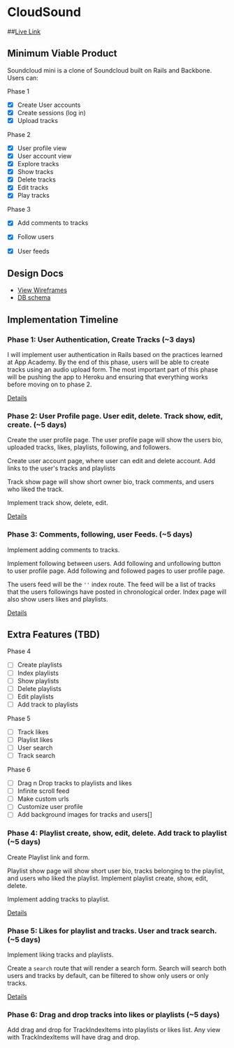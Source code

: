 # CloudSound
##[Live Link](www.cloudsound.com)

## Minimum Viable Product
Soundcloud mini is a clone of Soundcloud built on Rails and Backbone. Users can:

<!-- This is a Markdown checklist. Use it to keep track of your progress! -->
Phase 1
- [x] Create User accounts
- [x] Create sessions (log in)
- [x] Upload tracks

Phase 2
- [x] User profile view
- [x] User account view
- [x] Explore tracks
- [x] Show tracks
- [x] Delete tracks
- [x] Edit tracks
- [x] Play tracks

Phase 3
- [x] Add comments to tracks
- [x] Follow users
- [x] User feeds



## Design Docs
* [View Wireframes][views]
* [DB schema][schema]

[views]: ./docs/views.md
[schema]: ./docs/schema.md

## Implementation Timeline

### Phase 1: User Authentication, Create Tracks (~3 days)
I will implement user authentication in Rails based on the practices learned at
App Academy. By the end of this phase, users will be able to create tracks using
an audio upload form. The most important part of this phase will be pushing the
app to Heroku and ensuring that everything works before moving on to phase 2.

[Details][phase-one]

### Phase 2: User Profile page. User edit, delete. Track show, edit, create. (~5 days)
Create the user profile page. The user profile page will show the users bio,
uploaded tracks, likes, playlists, following, and followers.

Create user account page, where user can edit and delete account. Add links to the user's tracks and playlists

Track show page will show short owner bio, track comments, and users who liked
the track.

Implement track show, delete, edit.


[Details][phase-two]

### Phase 3: Comments, following, user Feeds. (~5 days)
Implement adding comments to tracks.

Implement following between users. Add following and unfollowing button to user
profile page. Add following and followed pages to user profile page.

The users feed will be the `''` index route. The feed will be a list of tracks
that the users followings have posted in chronological order. Index page will
also show users likes and playlists.

[Details][phase-three]

## Extra Features (TBD)
Phase 4
- [ ] Create playlists
- [ ] Index playlists
- [ ] Show playlists
- [ ] Delete playlists
- [ ] Edit playlists
- [ ] Add track to playlists

Phase 5
- [ ] Track likes
- [ ] Playlist likes
- [ ] User search
- [ ] Track search

Phase 6
- [ ] Drag n Drop tracks to playlists and likes
- [ ] Infinite scroll feed
- [ ] Make custom urls
- [ ] Customize user profile
- [ ] Add background images for tracks and users[]

### Phase 4: Playlist create, show, edit, delete. Add track to playlist (~5 days)
Create Playlist link and form.

Playlist show page will show short user bio, tracks belonging to the playlist,
and users who liked the playlist. Implement playlist create, show, edit, delete.

Implement adding tracks to playlist.


[Details][phase-four]


### Phase 5: Likes for playlist and tracks. User and track search. (~5 days)
Implement liking tracks and playlists.

Create a `search` route that will render a search form. Search will search both
users and tracks by default, can be filtered to show only users or only tracks.

[Details][phase-five]


### Phase 6: Drag and drop tracks into likes or playlists (~5 days)
Add drag and drop for TrackIndexItems into playlists or likes list. Any view
with TrackIndexItems will have drag and drop.

[phase-one]: ./docs/phases/phase1.md
[phase-two]: ./docs/phases/phase2.md
[phase-three]: ./docs/phases/phase3.md
[phase-four]: ./docs/phases/phase4.md
[phase-five]: ./docs/phases/phase5.md
